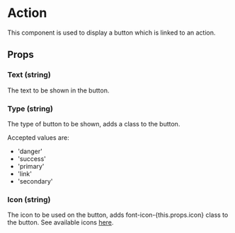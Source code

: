 # Action

This component is used to display a button which is linked to an action.

## Props

### Text (string)

The text to be shown in the button.

### Type (string)

The type of button to be shown, adds a class to the button.

Accepted values are:
 * 'danger'
 * 'success'
 * 'primary'
 * 'link'
 * 'secondary'

### Icon (string)

The icon to be used on the button, adds font-icon-{this.props.icon} class to the button. See available icons [here](../../../../fonts/incon-reference.html).
